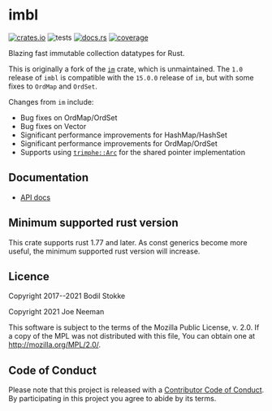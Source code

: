 # imbl

[![crates.io](https://img.shields.io/crates/v/imbl)](https://crates.io/crates/imbl)
![tests](https://github.com/jneem/imbl/actions/workflows/ci.yml/badge.svg)
[![docs.rs](https://docs.rs/imbl/badge.svg)](https://docs.rs/imbl/)
[![coverage](https://coveralls.io/repos/github/jneem/imbl/badge.svg)](https://coveralls.io/github/jneem/imbl)

Blazing fast immutable collection datatypes for Rust.

This is originally a fork of the [`im`](https://github.com/bodil/im-rs) crate, which is unmaintained. The `1.0` release of `imbl` is compatible with the
`15.0.0` release of `im`, but with some fixes to `OrdMap` and `OrdSet`.

Changes from `im` include:

* Bug fixes on OrdMap/OrdSet
* Bug fixes on Vector
* Significant performance improvements for HashMap/HashSet
* Significant performance improvements for OrdMap/OrdSet
* Supports using [`trimphe::Arc`](https://docs.rs/triomphe/latest/triomphe/struct.Arc.html) for the shared pointer implementation

## Documentation

* [API docs](https://docs.rs/imbl/)

## Minimum supported rust version

This crate supports rust 1.77 and later. As const generics become more useful,
the minimum supported rust version will increase.

## Licence

Copyright 2017--2021 Bodil Stokke

Copyright 2021 Joe Neeman

This software is subject to the terms of the Mozilla Public
License, v. 2.0. If a copy of the MPL was not distributed with this
file, You can obtain one at <http://mozilla.org/MPL/2.0/>.

## Code of Conduct

Please note that this project is released with a [Contributor Code of
Conduct][coc]. By participating in this project you agree to abide by its
terms.

[coc]: https://github.com/jneem/imbl/blob/master/CODE_OF_CONDUCT.md
